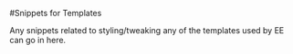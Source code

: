 #Snippets for Templates

Any snippets related to styling/tweaking any of the templates used by EE can go in here.
